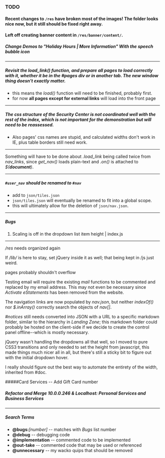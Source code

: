 ### TODO

#### Recent changes to `/res` have broken most of the images! The folder looks nice now, but it still should be fixed right away.
#### Left off creating banner content in `/res/banner/content/`.

##### Change Demos to "Holiday Hours | More Information" With the speech bubble icon

---

##### Revisit the _load_link()_ function, and prepare all pages to load correctly with it, whether it be in the **#pages** div or in another tab. The new window thing doesn't exactly matter.
- this means the _load()_ function will need to be finished, probably first.
- for now **all pages except for external links** will load into the front page

---

##### The css structure of the Security Center is not coordinated well with the rest of the index, which is not important for the demonstration but will need to be reassessed.
- Also pages' css names are stupid, and calculated widths don't work in IE, plus table borders still need work.

---

Something will have to be done about _.load_link_ being called twice from  *nav_links*, since *get_nav()* loads plain-text and _.on()_ is attached to _$(**document**)_.

---

##### `#user_nav` should be renamed to `#nav`
- add to `json/tiles.json`
- `json/tiles.json` will eventually be renamed to fit into a global scope.
- this will ultimately allow for the deletion of `json/nav.json`.

---

##### Bugs

1) Scaling is off in the dropdown list item height | index.js

---

_/res_ needs organized again

If _/lib/_ is here to stay, set jQuery inside it as well; that being kept in /js just weird.

pages probably shouldn't overflow

Testing email will require the existing _mail_ functions to be commented and replaced by my email address. This may not even be necessary since _Activate eStatements_ has been removed from the website.

The navigation links are now populated by _nav.json_, but neither _indexOf()_ nor _$.inArray()_ correctly search the objects of _nav[]_.

_#notices_ still needs converted into JSON with a URL to a specific markdown folder, similar to the hierarchy in _Landing Zone_; this markdown folder could probably be hosted on the client-side if we decide to create the control panel offline--which is mostly necessary.

jQuery wasn't handling the dropdowns all that well, so I moved to pure CSS3 transitions and only needed to set the height from javascript, this made things much nicer all in all, but there's still a sticky bit to figure out with the initial dropdown hover.

I really should figure out the best way to automate the entirety of the width, inherited from #doc.

#####Card Services -- Add Gift Card number

##### Refactor and Merge 10.0.0.246 & Localhost: Personal Services and Business Services

---

##### Search Terms

- **@bugs:**_[number]_ -- matches with *Bugs* list number
- **@debug** -- debugging code
- **@implementation** -- commented code to be implemented
-  **@out-take** -- commented code that may be used or referenced
- **@unnecessary** -- my wacko quips that should be removed